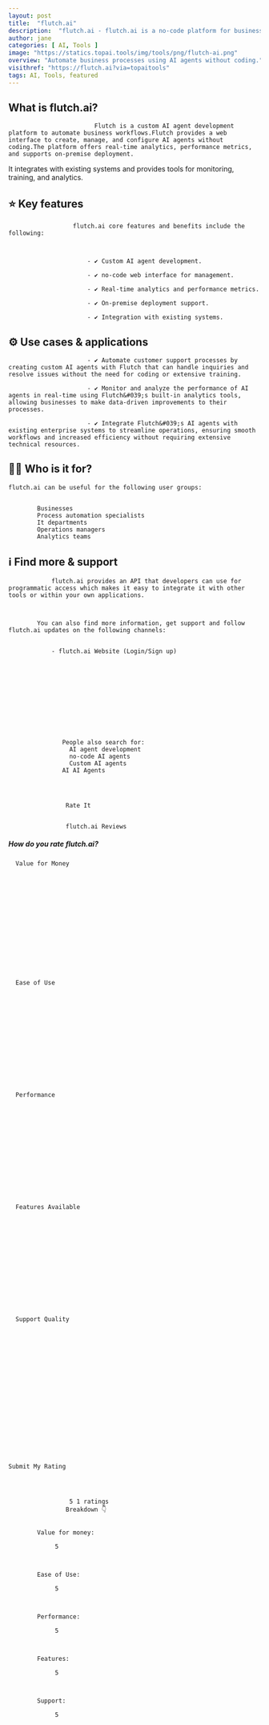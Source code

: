```yaml
---
layout: post
title:  "flutch.ai"
description:  "flutch.ai - flutch.ai is a no-code platform for businesses to build and manage custom AI agents that automate processes. It offers real-time analytics, on-premise deployment, and seamless integration with existing systems."
author: jane
categories: [ AI, Tools ]
image: "https://statics.topai.tools/img/tools/png/flutch-ai.png"
overview: "Automate business processes using AI agents without coding."
visithref: "https://flutch.ai?via=topaitools"
tags: AI, Tools, featured
---
```


## What is flutch.ai?

                          
                            Flutch is a custom AI agent development platform to automate business workflows.Flutch provides a web interface to create, manage, and configure AI agents without coding.The platform offers real-time analytics, performance metrics, and supports on-premise deployment.

It integrates with existing systems and provides tools for monitoring, training, and analytics.
                        

                      
                      

                      
                      
                
                
                    
## ⭐ Key features 

                    
                      flutch.ai core features and benefits include the following:

                      
                      
                          - ✔️ Custom AI agent development.

                          - ✔️ no-code web interface for management.

                          - ✔️ Real-time analytics and performance metrics.

                          - ✔️ On-premise deployment support.

                          - ✔️ Integration with existing systems.

                        
                    
                    
                
               
                
                
                    
## ⚙️ Use cases & applications 

                      
                      
                          - ✔️ Automate customer support processes by creating custom AI agents with Flutch that can handle inquiries and resolve issues without the need for coding or extensive training.

                          - ✔️ Monitor and analyze the performance of AI agents in real-time using Flutch&#039;s built-in analytics tools, allowing businesses to make data-driven improvements to their processes.

                          - ✔️ Integrate Flutch&#039;s AI agents with existing enterprise systems to streamline operations, ensuring smooth workflows and increased efficiency without requiring extensive technical resources.

                      
                    
                
                
                
                

    
## 🙋‍♂️ Who is it for? 

    
    flutch.ai can be useful for the following user groups: 

    
            Businesses
            Process automation specialists
            It departments
            Operations managers
            Analytics teams
    
    

                
                
                

    
## ℹ️ Find more & support 

    
        
                flutch.ai provides an API that developers can use for programmatic access which makes it easy to integrate it with other tools or within your own applications.
        

        
            You can also find more information, get support and follow flutch.ai updates on the following channels:

            
                - flutch.ai Website (Login/Sign up)

            
        
    

                
                
                

                
                 
                 
                   People also search for:
                     AI agent development
                     no-code AI agents
                     Custom AI agents
                   AI AI Agents
                 

                
                    
                    Rate It
                    
                    
                    flutch.ai Reviews
                    
                
                
                    
  

  
##### How do you rate flutch.ai?

  
  
    
      Value for Money
      
          
          
          
          
          
          
          
          
          
          
      
    
    
    
    
      Ease of Use
      
        
        
        
        
        
        
        
        
        
        
      
    
    
    
      Performance
      
        
        
        
        
        
        
        
        
        
        
      
    
    
    
      Features Available
      
        
        
        
        
        
        
        
        
        
        
      
    
    
    
      Support Quality
      
        
        
        
        
        
        
        
        
        
        
      
      
    
      
     
    
    
    

    Submit My Rating
  

                    
                    
                     5 1 ratings  
                    Breakdown 👇

        
            Value for money: 
            
                 5
            
        
        
            Ease of Use: 
            
                 5
            
        
        
            Performance: 
            
                 5
            
        
        
            Features: 
            
                 5
            
        
        
            Support: 
            
                 5
